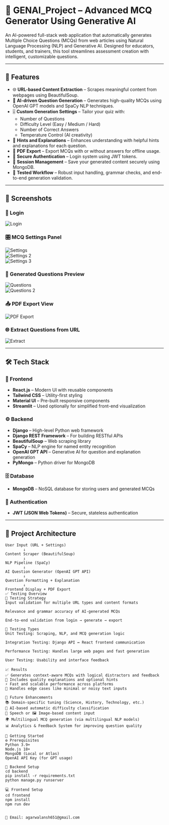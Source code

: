 # 🧠 GENAI_Project – Advanced MCQ Generator Using Generative AI

An AI-powered full-stack web application that automatically generates Multiple Choice Questions (MCQs) from web articles using Natural Language Processing (NLP) and Generative AI. Designed for educators, students, and trainers, this tool streamlines assessment creation with intelligent, customizable questions.

---

## 🚀 Features

- 🌐 **URL-based Content Extraction** – Scrapes meaningful content from webpages using BeautifulSoup.
- 🤖 **AI-driven Question Generation** – Generates high-quality MCQs using OpenAI GPT models and SpaCy NLP techniques.
- 🎚️ **Custom Generation Settings** – Tailor your quiz with:
  - Number of Questions
  - Difficulty Level (Easy / Medium / Hard)
  - Number of Correct Answers
  - Temperature Control (AI creativity)
- 🧠 **Hints and Explanations** – Enhances understanding with helpful hints and explanations for each question.
- 📄 **PDF Export** – Export MCQs with or without answers for offline usage.
- 🔐 **Secure Authentication** – Login system using JWT tokens.
- 🧾 **Session Management** – Save your generated content securely using MongoDB.
- 🧪 **Tested Workflow** – Robust input handling, grammar checks, and end-to-end generation validation.

---

## 📸 Screenshots
### 🔐 Login  
![Login](https://github.com/user-attachments/assets/a4128783-8daf-4007-a250-09f3c0224a73)

### 🎛️ MCQ Settings Panel  
![Settings](https://github.com/user-attachments/assets/49586d8c-0433-4e2e-ab6f-c638540507db)  
![Settings 2](https://github.com/user-attachments/assets/651e7c31-5a48-43c2-8996-c8604bcddcc4)  
![Settings 3](https://github.com/user-attachments/assets/0b5a507a-6eb8-48f2-bf0e-93a5baeb62ba)

### 🧾 Generated Questions Preview  
![Questions](https://github.com/user-attachments/assets/d33ebd20-abcb-4470-879e-3495b51bbaca)  
![Questions 2](https://github.com/user-attachments/assets/92a3433d-d43b-4fc4-8761-e9cba993b408)

### 📤 PDF Export View  
![PDF Export](https://github.com/user-attachments/assets/efe66e2a-fd90-4aa3-b75f-9c856d840d65)

### 🌐 Extract Questions from URL  
![Extract](https://github.com/user-attachments/assets/c38559c2-7c26-4eca-9356-60244681cb1e)

---

## 🛠️ Tech Stack

### 🔧 Frontend
- **React.js** – Modern UI with reusable components
- **Tailwind CSS** – Utility-first styling
- **Material UI** – Pre-built responsive components
- **Streamlit** – Used optionally for simplified front-end visualization

### ⚙️ Backend
- **Django** – High-level Python web framework
- **Django REST Framework** – For building RESTful APIs
- **BeautifulSoup** – Web scraping library
- **SpaCy** – NLP engine for named entity recognition
- **OpenAI GPT API** – Generative AI for question and explanation generation
- **PyMongo** – Python driver for MongoDB

### 🗄️ Database
- **MongoDB** – NoSQL database for storing users and generated MCQs

### 🔐 Authentication
- **JWT (JSON Web Tokens)** – Secure, stateless authentication

---

## 📐 Project Architecture

```plaintext
User Input (URL + Settings)
        ↓
Content Scraper (BeautifulSoup)
        ↓
NLP Pipeline (SpaCy)
        ↓
AI Question Generator (OpenAI GPT API)
        ↓
Question Formatting + Explanation
        ↓
Frontend Display + PDF Export
✅ Testing Overview
🧪 Testing Strategy
Input validation for multiple URL types and content formats

Relevance and grammar accuracy of AI-generated MCQs

End-to-end validation from login → generate → export

🧪 Testing Types
Unit Testing: Scraping, NLP, and MCQ generation logic

Integration Testing: Django API ↔ React frontend communication

Performance Testing: Handles large web pages and fast generation

User Testing: Usability and interface feedback

📈 Results
✅ Generates context-aware MCQs with logical distractors and feedback
💬 Includes quality explanations and optional hints
⚡ Fast and scalable performance across platforms
🧠 Handles edge cases like minimal or noisy text inputs

🔮 Future Enhancements
📚 Domain-specific tuning (Science, History, Technology, etc.)
🧠 AI-based automatic difficulty classification
🎤 Speech or 🖼️ Image-based content input
🌍 Multilingual MCQ generation (via multilingual NLP models)
📊 Analytics & Feedback System for improving question quality

🧩 Getting Started
⚙️ Prerequisites
Python 3.9+
Node.js 18+
MongoDB (Local or Atlas)
OpenAI API Key (for GPT usage)

🚀 Backend Setup
cd backend
pip install -r requirements.txt
python manage.py runserver

💻 Frontend Setup
cd frontend
npm install
npm run dev


📧 Email: agarwalansh651@gmail.com
